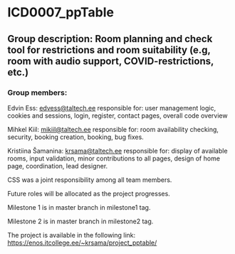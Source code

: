 # ICD0007_ppTable
## Group description: Room planning and check tool for restrictions and room suitability (e.g, room with audio support, COVID-restrictions, etc.)
### Group members:
Edvin Ess: edvess@taltech.ee responsible for: user management logic, cookies and sessions, login, register, contact pages, overall code overview

Mihkel Kiil: mikiil@taltech.ee responsible for: room availability checking, security, booking creation, booking, bug fixes. 

Kristiina Šamanina: krsama@taltech.ee responsible for: display of available rooms, input validation, minor contributions to all pages, design of home page, coordination, lead designer.

CSS was a joint responsibility among all team members.

Future roles will be allocated as the project progresses.

Milestone 1 is in master branch in milestone1 tag.

Milestone 2 is in master branch in milestone2 tag.

The project is available in the following link: https://enos.itcollege.ee/~krsama/project_pptable/
